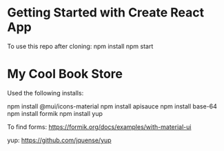 # Getting Started with Create React App

To use this repo after cloning:
npm install
npm start

# My Cool Book Store

Used the following installs:

npm install @mui/icons-material
npm install apisauce
npm install base-64
npm install formik
npm install yup

To find forms: https://formik.org/docs/examples/with-material-ui 

yup: https://github.com/jquense/yup
